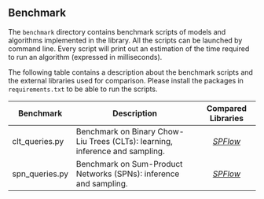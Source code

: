 ## Benchmark

The `benchmark` directory contains benchmark scripts of models and algorithms implemented in the library.
All the scripts can be launched by command line.
Every script will print out an estimation of the time required to run an algorithm (expressed in milliseconds).

The following table contains a description about the benchmark scripts and the external libraries used for comparison.
Please install the packages in `requirements.txt` to be able to run the scripts.

|       Benchmark      |                                    Description                               |  Compared Libraries |
|----------------------|------------------------------------------------------------------------------|:-------------------:|
| clt_queries.py       | Benchmark on Binary Chow-Liu Trees (CLTs): learning, inference and sampling. | [*SPFlow*][SPFlow]  |      
| spn_queries.py       | Benchmark on Sum-Product Networks (SPNs): inference and sampling.            | [*SPFlow*][SPFlow]  |

[SPFlow]: https://github.com/SPFlow/SPFlow 
